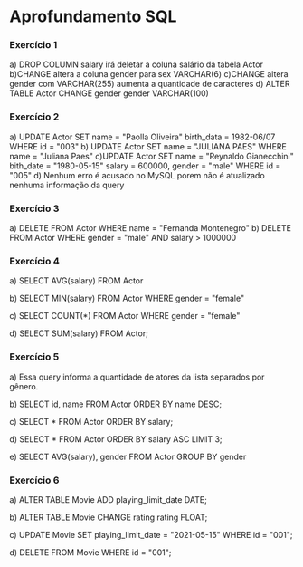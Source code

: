 # Aprofundamento SQL

### Exercício 1
a) DROP COLUMN salary irá deletar a coluna salário da tabela Actor
b)CHANGE altera a coluna gender para sex VARCHAR(6)
c)CHANGE altera gender com VARCHAR(255) aumenta a quantidade de caracteres
d) ALTER TABLE Actor CHANGE gender gender VARCHAR(100)

### Exercício 2
a) UPDATE Actor 
SET name = "Paolla Oliveira" 
birth_data = 1982-06/07 
WHERE id = "003"
b) UPDATE Actor
SET name = "JULIANA PAES"
WHERE name = "Juliana Paes"
c)UPDATE Actor
SET
name = "Reynaldo Gianecchini"
bith_date = "1980-05-15"
salary = 600000,
gender = "male"
WHERE id = "005"
d) Nenhum erro é acusado no MySQL porem não é atualizado nenhuma informação da query
### Exercício 3
a) DELETE FROM Actor 
WHERE name = "Fernanda Montenegro"
b) DELETE FROM Actor 
WHERE gender = "male" AND salary > 1000000

### Exercício 4
a) SELECT AVG(salary) FROM Actor

b) SELECT MIN(salary)
FROM Actor WHERE gender = "female"

c) SELECT COUNT(*) FROM Actor
WHERE gender = "female"

d) SELECT SUM(salary) FROM Actor;

### Exercício 5
a) Essa query informa a quantidade de atores da lista separados por gênero.

b) SELECT id, name FROM Actor
ORDER BY name DESC;

c) SELECT * FROM Actor 
ORDER BY salary;

d) SELECT * FROM Actor
ORDER BY salary ASC
LIMIT 3;

e) SELECT AVG(salary), gender FROM Actor
GROUP BY gender

### Exercício 6
a) ALTER TABLE Movie ADD playing_limit_date DATE;

b) ALTER TABLE Movie CHANGE rating rating FLOAT;

c) UPDATE Movie SET playing_limit_date = "2021-05-15" WHERE id = "001";

d) DELETE FROM Movie WHERE id = "001";














